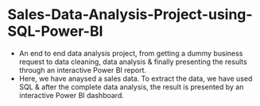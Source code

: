 # Sales-Data-Analysis-Project-using-SQL-Power-BI
- An end to end data analysis project, from getting a dummy business request to data cleaning, data analysis & finally presenting the results through an interactive Power BI report.
- Here, we have anaysed a sales data. To extract the data, we have used SQL & after the complete data analysis, the result is presented by an interactive Power BI dashboard.
